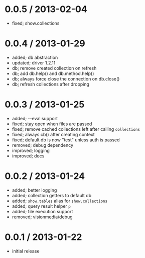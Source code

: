 
0.0.5 / 2013-02-04
==================

  * fixed; show.collections

0.0.4 / 2013-01-29
==================

  * added; db abstraction
  * updated; driver 1.2.11
  * db; remove created collection on refresh
  * db; add db.help() and db.method.help()
  * db; always force close the connection on db.close()
  * db; refresh collections after dropping

0.0.3 / 2013-01-25
==================

  * added; --eval support
  * fixed; stay open when files are passed
  * fixed; remove cached collections left after calling `collections`
  * fixed; always cb() after creating context
  * fixed; default db is now "test" unless auth is passed
  * removed; debug dependency
  * improved; logging
  * improved; docs

0.0.2 / 2013-01-24
==================

  * added; better logging
  * added; collection getters to default db
  * added; `show.tables` alias for `show.collections`
  * added; query result helper `p`
  * added; file execution support
  * removed; visionmedia/debug

0.0.1 / 2013-01-22
==================

  * initial release

